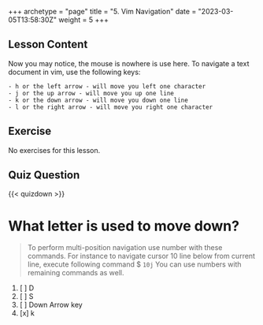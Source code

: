 +++
archetype = "page"
title = "5. Vim Navigation"
date = "2023-03-05T13:58:30Z"
weight = 5
+++

## Lesson Content

Now you may notice, the mouse is nowhere is use here. To navigate a text document in vim, use the following keys: 

```
- h or the left arrow - will move you left one character 
- j or the up arrow - will move you up one line 
- k or the down arrow - will move you down one line 
- l or the right arrow - will move you right one character 
```
## Exercise

No exercises for this lesson.

## Quiz Question

{{< quizdown >}}

# What letter is used to move down?

> To perform multi-position navigation use number with these commands. For instance to navigate cursor 10 line below from current line, execute following command $
``` 10j ``` You can use numbers with remaining commands as well.

1. [ ] D
2. [ ] S
3. [ ] Down Arrow key
4. [x] k